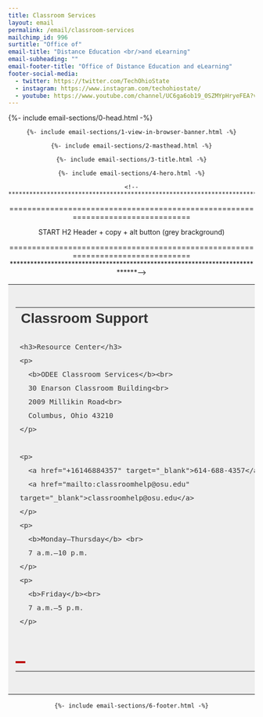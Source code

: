 ```yaml
---
title: Classroom Services
layout: email
permalink: /email/classroom-services
mailchimp_id: 996
surtitle: "Office of"
email-title: "Distance Education <br/>and eLearning"
email-subheading: ""
email-footer-title: "Office of Distance Education and eLearning"
footer-social-media:
  - twitter: https://twitter.com/TechOhioState
  - instagram: https://www.instagram.com/techohiostate/
  - youtube: https://www.youtube.com/channel/UC6ga6ob19_0SZMYpHryeFEA?view_as=subscriber
---
```


{%- include email-sections/0-head.html -%}

<body>
  <center>

    {%- include email-sections/1-view-in-browser-banner.html -%}

    {%- include email-sections/2-masthead.html -%}

    {%- include email-sections/3-title.html -%}

    {%- include email-sections/4-hero.html -%}

    <!--****************************************************************************
================================================================================

START H2 Header + copy + alt button (grey brackground)

================================================================================
*****************************************************************************-->
<table role="presentation" mc:repeatable="content" mc:variant="no-image-medium-Heading-cta" mc:hideable width="100%" border="0" align="center" cellpadding="0" cellspacing="0" style="text-align: center;" bgcolor="#eeeeee">
<tr>
<td align="center" valign="top" style="padding-top: 30px; padding-right: 15px; padding-bottom: 30px; padding-left: 15px;">
  <table role="presentation" class="m-width100" width="600" border="0" align="center" cellpadding="0" cellspacing="0" style="width:600px; min-width:600px; max-width:600px; text-align: center;">
<!-- START H2 Heading =================================================== -->
  <tr>
  <td class="m-18-28" align="left" valign="top" style="font-family: 'proximanova', Helvetica, Arial, sans-serif; font-size: 22px; font-weight: bold; line-height: 28px; color: #333333;">
    <h2 mc:edit="small-Heading-no-image" style="font-family: 'proximanova', Helvetica, Arial, sans-serif; font-size: 28px; font-weight: bold; line-height: 38px; color: #333333; margin: 0; padding-top: 0; padding-right: 0; padding-bottom: 0px; padding-left: 0;">Classroom Support</h2>
  </td>
  </tr>
<!-- End H2 Heading ======================================================== -->
<!-- START Paragraph ======================================================= -->
  <tr>
  <td mc:edit="small-text-no-image" class="m-15-25" align="left" valign="top" style="font-family: 'proximanova', Helvetica, Arial, sans-serif; font-size: 17px; line-height: 28px; color: #333333;">

    <h3>Resource Center</h3>
    <p>
      <b>ODEE Classroom Services</b><br>
      30 Enarson Classroom Building<br>
      2009 Millikin Road<br>
      Columbus, Ohio 43210
    </p>

    <p>
      <a href="+16146884357" target="_blank">614-688-4357</a><br>
      <a href="mailto:classroomhelp@osu.edu" target="_blank">classroomhelp@osu.edu</a>
    </p>
    <p>
      <b>Monday–Thursday</b> <br>
      7 a.m.–10 p.m.
    </p>
    <p>
      <b>Friday</b><br>
      7 a.m.–5 p.m.
    </p>
  </td>
  </tr>
<!-- END Paragraph ========================================================= -->


<!-- START Divider ========================================================= -->
  <tr>
  <td align="left" valign="top" style="padding-top: 30px; padding-right: 0; padding-bottom: 0; padding-left: 0;">
    <table role="presentation" width="50" height="4" border="0" align="left" cellpadding="0" cellspacing="0" style="width:50px; min-width:50px; max-width:50px; text-align: left;">
    <tr>
    <td align="left" valign="top" style="border-top: 4px solid #bb0000;">
      &nbsp;
    </td>
    </tr>
    </table>
  </td>
  </tr>
<!-- END Divider =========================================================== -->
  </table>
</td>
</tr>
</table>
<!-- START H2 Header + image + copy + alt button (grey brackground) ======== -->

    {%- include email-sections/6-footer.html -%}

  </center>
</body>
